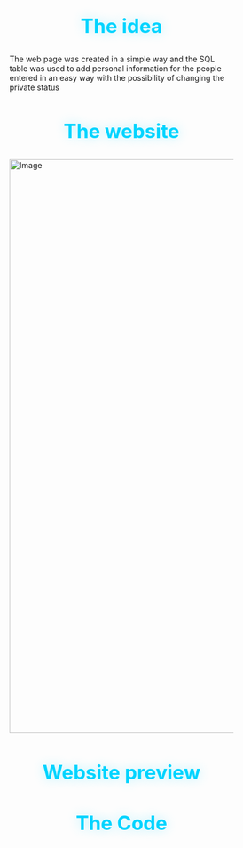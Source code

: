 # The idea 
The web page was created in a simple way and the SQL table was used to add personal information for the people entered in an easy way with the possibility of changing the private status

# The website 

<img width="2073" height="1032" alt="Image" src="https://github.com/user-attachments/assets/d19a0a5e-1638-4a3c-acee-d56bf09d865b" /> 

# Website preview 


# The Code

<!DOCTYPE html>
<html lang="en">
<head>
    <meta charset="UTF-8">
    <meta name="viewport" content="width=device-width, initial-scale=1.0">
    <title>User Management System</title>
    <style>
        * {
            margin: 0;
            padding: 0;
            box-sizing: border-box;
        }

        body {
            font-family: 'Arial', sans-serif;
            background: linear-gradient(135deg, #0a0a0a, #1a1a1a);
            color: #e0e0e0;
            min-height: 100vh;
            padding: 20px;
        }

        .container {
            max-width: 1200px;
            margin: 0 auto;
            background: rgba(30, 30, 30, 0.9);
            border-radius: 15px;
            padding: 30px;
            box-shadow: 0 20px 40px rgba(0, 0, 0, 0.5);
            border: 1px solid rgba(255, 255, 255, 0.1);
        }

        h1 {
            text-align: center;
            color: #00d4ff;
            margin-bottom: 30px;
            font-size: 2.5em;
            text-shadow: 0 0 20px rgba(0, 212, 255, 0.3);
        }

        .form-section {
            background: rgba(40, 40, 40, 0.8);
            padding: 25px;
            border-radius: 12px;
            margin-bottom: 30px;
            border: 1px solid rgba(255, 255, 255, 0.1);
        }

        .form-row {
            display: flex;
            gap: 20px;
            align-items: end;
            flex-wrap: wrap;
        }

        .form-group {
            flex: 1;
            min-width: 200px;
        }

        label {
            display: block;
            margin-bottom: 8px;
            color: #00d4ff;
            font-weight: bold;
            font-size: 14px;
            text-transform: uppercase;
            letter-spacing: 1px;
        }

        input[type="text"], input[type="number"] {
            width: 100%;
            padding: 12px 16px;
            border: 2px solid rgba(255, 255, 255, 0.2);
            border-radius: 8px;
            background: rgba(20, 20, 20, 0.8);
            color: #e0e0e0;
            font-size: 16px;
            transition: all 0.3s ease;
        }

        input[type="text"]:focus, input[type="number"]:focus {
            outline: none;
            border-color: #00d4ff;
            box-shadow: 0 0 10px rgba(0, 212, 255, 0.3);
        }

        .submit-btn {
            padding: 12px 30px;
            background: linear-gradient(45deg, #00d4ff, #0099cc);
            color: white;
            border: none;
            border-radius: 8px;
            cursor: pointer;
            font-size: 16px;
            font-weight: bold;
            transition: all 0.3s ease;
            text-transform: uppercase;
            letter-spacing: 1px;
        }

        .submit-btn:hover {
            transform: translateY(-2px);
            box-shadow: 0 10px 20px rgba(0, 212, 255, 0.4);
        }

        .table-section {
            background: rgba(40, 40, 40, 0.8);
            border-radius: 12px;
            overflow: hidden;
            border: 1px solid rgba(255, 255, 255, 0.1);
        }

        table {
            width: 100%;
            border-collapse: collapse;
        }

        th, td {
            padding: 15px;
            text-align: left;
            border-bottom: 1px solid rgba(255, 255, 255, 0.1);
        }

        th {
            background: rgba(0, 212, 255, 0.1);
            color: #00d4ff;
            font-weight: bold;
            text-transform: uppercase;
            letter-spacing: 1px;
        }

        tr:hover {
            background: rgba(255, 255, 255, 0.05);
        }

        .status-active {
            color: #00ff88;
            font-weight: bold;
        }

        .status-inactive {
            color: #ff6b6b;
            font-weight: bold;
        }

        .toggle-btn {
            padding: 8px 16px;
            border: none;
            border-radius: 6px;
            cursor: pointer;
            font-size: 14px;
            font-weight: bold;
            transition: all 0.3s ease;
            text-transform: uppercase;
        }

        .toggle-btn.active {
            background: linear-gradient(45deg, #ff6b6b, #ff4757);
            color: white;
        }

        .toggle-btn.inactive {
            background: linear-gradient(45deg, #00ff88, #00d68f);
            color: white;
        }

        .toggle-btn:hover {
            transform: scale(1.05);
        }

        .no-data {
            text-align: center;
            color: #888;
            font-style: italic;
            padding: 40px;
        }

        @media (max-width: 768px) {
            .form-row {
                flex-direction: column;
            }
            
            .form-group {
                min-width: 100%;
            }
            
            table {
                font-size: 14px;
            }
            
            th, td {
                padding: 10px;
            }
        }
    </style>
</head>
<body>
    <div class="container">
        
        <div class="form-section">
            <form id="userForm">
                <div class="form-row">
                    <div class="form-group">
                        <label for="name">Name:</label>
                        <input type="text" id="name" name="name" required>
                    </div>
                    <div class="form-group">
                        <label for="age">Age:</label>
                        <input type="number" id="age" name="age" min="1" max="120" required>
                    </div>
                    <div class="form-group">
                        <button type="submit" class="submit-btn">Submit</button>
                    </div>
                </div>
            </form>
        </div>

        <div class="table-section">
            <table id="userTable">
                <thead>
                    <tr>
                        <th>ID</th>
                        <th>Name</th>
                        <th>Age</th>
                        <th>Status</th>
                        <th>Action</th>
                    </tr>
                </thead>
                <tbody id="userTableBody">
                    <tr>
                        <td colspan="5" class="no-data">No users added yet. Use the form above to add users.</td>
                    </tr>
                </tbody>
            </table>
        </div>
    </div>

    <script>
        let users = [];
        let nextId = 1;

        const userForm = document.getElementById('userForm');
        const userTableBody = document.getElementById('userTableBody');
        const nameInput = document.getElementById('name');
        const ageInput = document.getElementById('age');

        // Handle form submission
        userForm.addEventListener('submit', function(e) {
            e.preventDefault();
            console.log('Form submitted');
            
            const name = nameInput.value.trim();
            const age = parseInt(ageInput.value);
            
            console.log('Name:', name, 'Age:', age);
            
            if (name && age && age > 0) {
                const newUser = {
                    id: nextId++,
                    name: name,
                    age: age,
                    status: 0 // Default to inactive (0)
                };
                
                console.log('New user created:', newUser);
                users.push(newUser);
                console.log('Users array:', users);
                
                renderTable();
                
                // Clear form
                nameInput.value = '';
                ageInput.value = '';
                nameInput.focus();
            } else {
                console.log('Validation failed');
                alert('Please fill in both name and age fields with valid values.');
            }
        });

        // Also try to handle button click directly as backup
        document.querySelector('.submit-btn').addEventListener('click', function(e) {
            e.preventDefault();
            console.log('Button clicked directly');
            
            const name = nameInput.value.trim();
            const age = parseInt(ageInput.value);
            
            if (name && age && age > 0) {
                const newUser = {
                    id: nextId++,
                    name: name,
                    age: age,
                    status: 0
                };
                
                users.push(newUser);
                renderTable();
                
                nameInput.value = '';
                ageInput.value = '';
                nameInput.focus();
            } else {
                alert('Please fill in both name and age fields with valid values.');
            }
        });

        // Render the user table
        function renderTable() {
            if (users.length === 0) {
                userTableBody.innerHTML = '<tr><td colspan="5" class="no-data">No users added yet. Use the form above to add users.</td></tr>';
                return;
            }

            userTableBody.innerHTML = users.map(user => `
                <tr>
                    <td>${user.id}</td>
                    <td>${user.name}</td>
                    <td>${user.age}</td>
                    <td class="${user.status === 1 ? 'status-active' : 'status-inactive'}">
                        ${user.status === 1 ? 'Active' : 'Inactive'}
                    </td>
                    <td>
                        <button class="toggle-btn ${user.status === 1 ? 'active' : 'inactive'}" 
                                onclick="toggleStatus(${user.id})">
                            ${user.status === 1 ? 'Deactivate' : 'Activate'}
                        </button>
                    </td>
                </tr>
            `).join('');
        }

        // Toggle user status
        function toggleStatus(userId) {
            const user = users.find(u => u.id === userId);
            if (user) {
                user.status = user.status === 1 ? 0 : 1;
                renderTable();
            }
        }

        // Initialize empty table
        renderTable();
    </script>
</body>
</html>
